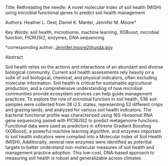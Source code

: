 Title: Rethreading the needle: A novel molecular index of soil health (MISH) using microbial functional genes to predict soil health management

Authors: Heather L. Deel, Daniel K. Manter, Jennifer M. Moore*

Key Words: soil health, microbiome, machine learning, XGBoost, microbial function, PICRUSt2, enzymes, DNA sequencing

*corresponding author: Jennifer.moore2@usda.gov

Abstract

Soil health relies on the actions and interactions of an abundant and diverse biological community. Current soil health assessments rely heavily on a suite of soil biological, chemical, and physical indicators, often excluding molecular information. Soil health is critical for sustainable agricultural production, and a comprehensive understanding of how microbial communities provide ecosystem services can help guide management practices. To explore the role of microbial function in soil health, 536 soil samples were collected from 26 U.S. states, representing 52 different crops and grazing lands, and analyzed for various soil health indicators. The bacterial functional profile was characterized using 16S ribosomal RNA gene sequencing paired with PICRUSt2 to predict metagenome functions. Functional data were used as predictors in eXtreme Gradient Boosting (XGBoost), a powerful machine learning algorithm, and enzymes important to soil health indicators were compiled into a Molecular Index of Soil Health (MISH). Additionally, several new enzymes were identified as potential targets to better understand non-molecular measures of soil health and management practice adoption. This low-cost, DNA-based approach to measuring soil health is robust and generalizable across climates. 

